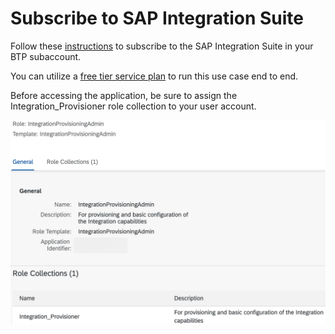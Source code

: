# Subscribe to SAP Integration Suite
Follow these [instructions](https://help.sap.com/docs/SAP_CLOUD_PLATFORM_INTEGRATION_SUITE/51ab953548be4459bfe8539ecaeee98d/8a3c8b7a6b1c4f249bb81d11644ef806.html) to subscribe to the SAP Integration Suite in your BTP subaccount.

You can utilize a [free tier service plan](https://help.sap.com/docs/SAP_CLOUD_PLATFORM_INTEGRATION_SUITE/51ab953548be4459bfe8539ecaeee98d/ddf66923270b4078ac6b88026553d068.html) to run this use case end to end.

Before accessing the application, be sure to assign the Integration_Provisioner role collection to your user account.

![Integration_Provisioner Role Collection](img/IS_RoleCollection.png)
